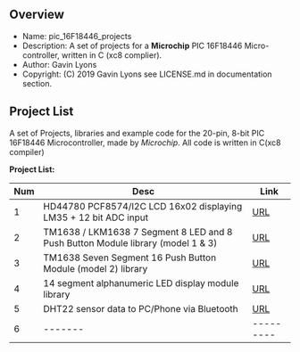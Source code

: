 Overview
--------------------------------------------
* Name: pic_16F18446_projects
* Description: A set of projects for a **Microchip** 
 PIC 16F18446 Micro-controller, written in C (xc8 complier).
* Author: Gavin Lyons 
* Copyright: (C) 2019 Gavin Lyons see LICENSE.md in documentation section.


Project List
-----------------------------------------
A set of Projects, libraries and example code for the 20-pin, 8-bit PIC 16F18446 Microcontroller,
made by *Microchip*. All code is written in C(xc8 compiler)

**Project List:**

| Num | Desc | Link |
| --- | --- | --- |
| 1 |  HD44780 PCF8574/I2C LCD 16x02 displaying LM35 + 12 bit ADC input  | [URL](projects/LM35) |
| 2 |  TM1638 / LKM1638 7 Segment 8 LED and 8 Push Button Module library (model 1 &  3)| [URL](projects/TM1638) |
| 3 |  TM1638 Seven Segment 16 Push Button Module (model 2) library  | [URL](projects/TM1638_Model2) |
| 4 |  14 segment alphanumeric LED display module library  | [URL](projects/FourteenSeg) |
| 5 |  DHT22 sensor data to PC/Phone via Bluetooth | [URL](projects/Bluetooth) |
| 6 |  ------- |--------- |
